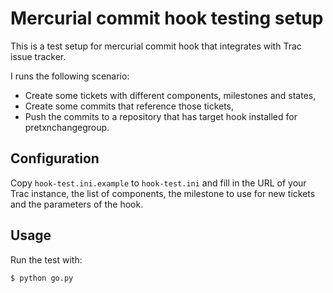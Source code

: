 # Mercurial commit hook testing setup

This is a test setup for mercurial commit hook that integrates
with Trac issue tracker.

I runs the following scenario:
* Create some tickets with different components, milestones and states,
* Create some commits that reference those tickets,
* Push the commits to a repository that has target hook installed for pretxnchangegroup.

## Configuration

Copy `hook-test.ini.example` to `hook-test.ini` and fill in the URL
of your Trac instance, the list of components, the milestone
to use for new tickets and the parameters of the hook.

## Usage

Run the test with:

    $ python go.py
